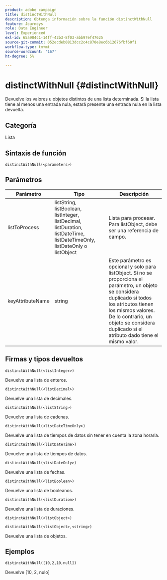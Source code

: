 ```yaml
---
product: adobe campaign
title: distinctWithNull
description: Obtenga información sobre la función distinctWithNull
feature: Journeys
role: Data Engineer
level: Experienced
exl-id: 65a904c1-14ff-42b3-8f03-abb97ef47625
source-git-commit: 052ecdeb0813dcc2c4c870e8ec6b12676fbf60f1
workflow-type: tm+mt
source-wordcount: '167'
ht-degree: 5%

---
```


# distinctWithNull {#distinctWithNull}

Devuelve los valores u objetos distintos de una lista determinada. Si la lista tiene al menos una entrada nula, estará presente una entrada nula en la lista devuelta.

## Categoría

Lista

## Sintaxis de función

`distinctWithNull(<parameters>)`

## Parámetros

| Parámetro | Tipo | Descripción |
|-----------|------------------|------------------|
| listToProcess | listString, listBoolean, listInteger, listDecimal, listDuration, listDateTime, listDateTimeOnly, listDateOnly o listObject | Lista para procesar. Para listObject, debe ser una referencia de campo. |
| keyAttributeName | string | Este parámetro es opcional y solo para listObject. Si no se proporciona el parámetro, un objeto se considera duplicado si todos los atributos tienen los mismos valores. De lo contrario, un objeto se considera duplicado si el atributo dado tiene el mismo valor. |

## Firmas y tipos devueltos

`distinctWithNull(<listInteger>)`

Devuelve una lista de enteros.

`distinctWithNull(<listDecimal>)`

Devuelve una lista de decimales.

`distinctWithNull(<listString>)`

Devuelve una lista de cadenas.

`distinctWithNull(<listDateTimeOnly>)`

Devuelve una lista de tiempos de datos sin tener en cuenta la zona horaria.

`distinctWithNull(<listDateTime>)`

Devuelve una lista de tiempos de datos.

`distinctWithNull(<listDateOnly>)`

Devuelve una lista de fechas.

`distinctWithNull(<listBoolean>)`

Devuelve una lista de booleanos.

`distinctWithNull(<listDuration>)`

Devuelve una lista de duraciones.

`distinctWithNull(<listObject>)`

`distinctWithNull(<listObject>,<string>)`

Devuelve una lista de objetos.

## Ejemplos

`distinctWithNull([10,2,10,null])`

Devuelve [10, 2, nulo]
